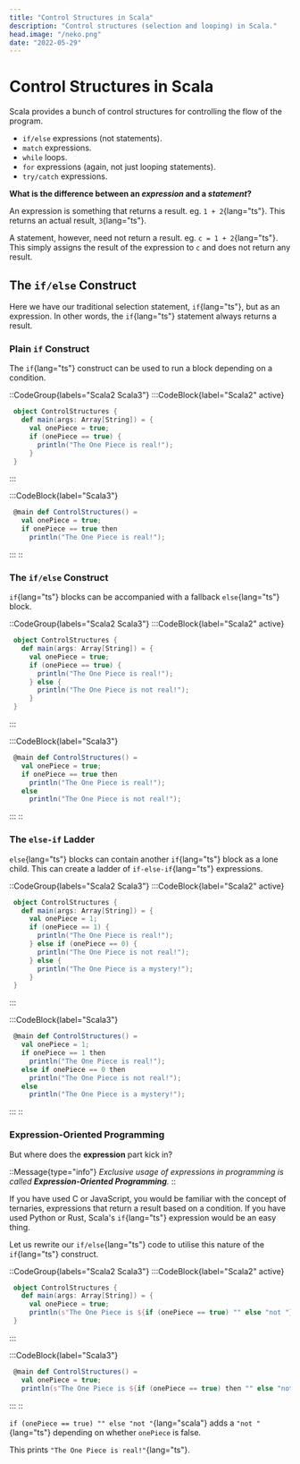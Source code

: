 ```yaml
---
title: "Control Structures in Scala"
description: "Control structures (selection and looping) in Scala."
head.image: "/neko.png"
date: "2022-05-29"
---
```


# Control Structures in Scala

Scala provides a bunch of control structures for controlling the flow of the program.

- `if/else` expressions (not statements).
- `match` expressions.
- `while` loops.
- `for` expressions (again, not just looping statements).
- `try/catch` expressions.

**What is the difference between an *expression* and a *statement*?**

An expression is something that returns a result. eg. `1 + 2`{lang="ts"}. This returns 
an actual result, `3`{lang="ts"}.

A statement, however, need not return a result. eg. `c = 1 + 2`{lang="ts"}. This simply
assigns the result of the expression to `c` and does not return any result.

## The `if/else` Construct

Here we have our traditional selection statement, `if`{lang="ts"}, but as an expression. In other words,
the `if`{lang="ts"} statement always returns a result.

### Plain `if` Construct

The `if`{lang="ts"} construct can be used to run a block depending on a condition.

::CodeGroup{labels="Scala2 Scala3"}
 :::CodeBlock{label="Scala2" active}
 ```scala
  object ControlStructures {
    def main(args: Array[String]) = {
      val onePiece = true;
      if (onePiece == true) { 
        println("The One Piece is real!");
      }
  }
 ```
 :::

 :::CodeBlock{label="Scala3"}
 ```scala
  @main def ControlStructures() = 
    val onePiece = true;
    if onePiece == true then 
      println("The One Piece is real!");
 ```
 :::
::

### The `if/else` Construct

`if`{lang="ts"} blocks can be accompanied with a fallback `else`{lang="ts"} block.

::CodeGroup{labels="Scala2 Scala3"}
 :::CodeBlock{label="Scala2" active}
 ```scala
  object ControlStructures {
    def main(args: Array[String]) = {
      val onePiece = true;
      if (onePiece == true) { 
        println("The One Piece is real!");
      } else {
        println("The One Piece is not real!");
      }
  }
 ```
 :::

 :::CodeBlock{label="Scala3"}
 ```scala
  @main def ControlStructures() = 
    val onePiece = true;
    if onePiece == true then 
      println("The One Piece is real!");
    else
      println("The One Piece is not real!");
 ```
 :::
::

### The `else-if` Ladder

`else`{lang="ts"} blocks can contain another `if`{lang="ts"} block as a lone child. This
can create a ladder of `if-else-if`{lang="ts"} expressions.

::CodeGroup{labels="Scala2 Scala3"}
 :::CodeBlock{label="Scala2" active}
 ```scala
  object ControlStructures {
    def main(args: Array[String]) = {
      val onePiece = 1;
      if (onePiece == 1) { 
        println("The One Piece is real!");
      } else if (onePiece == 0) {
        println("The One Piece is not real!");
      } else {
        println("The One Piece is a mystery!");
      }
  }
 ```
 :::

 :::CodeBlock{label="Scala3"}
 ```scala
  @main def ControlStructures() = 
    val onePiece = 1;
    if onePiece == 1 then
      println("The One Piece is real!");
    else if onePiece == 0 then
      println("The One Piece is not real!");
    else
      println("The One Piece is a mystery!");
 ```
 :::
::

### Expression-Oriented Programming

But where does the **expression** part kick in? 

::Message{type="info"}
*Exclusive usage of expressions in programming is called **Expression-Oriented Programming**.*
::


If you have used C or JavaScript, you would be familiar with the concept of ternaries,
expressions that return a result based on a condition. If you have used Python or Rust,
Scala's `if`{lang="ts"} expression would be an easy thing.

Let us rewrite our `if/else`{lang="ts"} code to utilise this nature of the `if`{lang="ts"} construct.

::CodeGroup{labels="Scala2 Scala3"}
 :::CodeBlock{label="Scala2" active}
 ```scala
  object ControlStructures {
    def main(args: Array[String]) = {
      val onePiece = true;
      println(s"The One Piece is ${if (onePiece == true) "" else "not "}real!");
  }
 ```
 :::

 :::CodeBlock{label="Scala3"}
 ```scala
  @main def ControlStructures() = 
    val onePiece = true; 
    println(s"The One Piece is ${if (onePiece == true) then "" else "not "}real!");
 ```
 :::
::

`if (onePiece == true) "" else "not "`{lang="scala"} adds a `"not "`{lang="ts"} depending
on whether `onePiece` is false.

This prints `"The One Piece is real!"`{lang="ts"}.